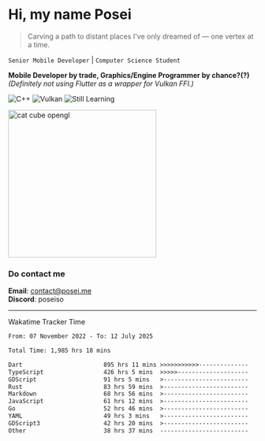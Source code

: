 # Hi, my name Posei

> Carving a path to distant places I've only dreamed of — one vertex at a time.

`Senior Mobile Developer` | `Computer Science Student`  

**Mobile Developer by trade, Graphics/Engine Programmer by chance?(?)**  
_(Definitely not using Flutter as a wrapper for Vulkan FFI.)_

![C++](https://img.shields.io/badge/C++-00599C?style=flat&logo=c%2B%2B&logoColor=white)
![Vulkan](https://img.shields.io/badge/Vulkan-AC162C?style=flat&logo=vulkan&logoColor=white)
![Still Learning](https://img.shields.io/badge/Still%20Learning-FFCC00?style=flat&logoColor=white)

  <img src="https://github.com/user-attachments/assets/54c92bc8-af3e-4bf1-b442-e889f1c01633" width="300" alt="cat cube opengl" />

### Do contact me

**Email**: [contact@posei.me](mailto:contact@posei.me)  
**Discord**: poseiso

---

Wakatime Tracker Time

<!--START_SECTION:waka-->

```txt
From: 07 November 2022 - To: 12 July 2025

Total Time: 1,985 hrs 18 mins

Dart                       895 hrs 11 mins >>>>>>>>>>>--------------   45.10 %
TypeScript                 426 hrs 5 mins  >>>>>--------------------   21.46 %
GDScript                   91 hrs 5 mins   >------------------------   04.59 %
Rust                       83 hrs 59 mins  >------------------------   04.23 %
Markdown                   68 hrs 56 mins  >------------------------   03.47 %
JavaScript                 61 hrs 12 mins  >------------------------   03.08 %
Go                         52 hrs 46 mins  >------------------------   02.66 %
YAML                       49 hrs 3 mins   >------------------------   02.47 %
GDScript3                  42 hrs 20 mins  >------------------------   02.13 %
Other                      38 hrs 37 mins  -------------------------   01.95 %
```

<!--END_SECTION:waka-->
